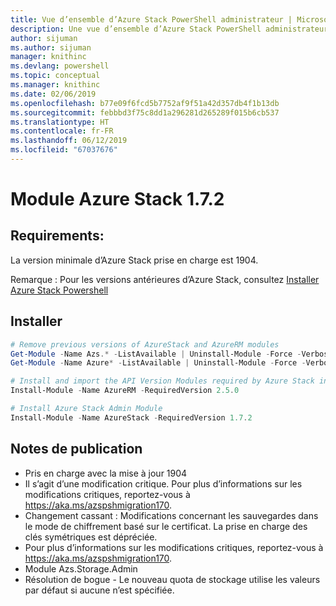```yaml
---
title: Vue d’ensemble d’Azure Stack PowerShell administrateur | Microsoft Docs
description: Une vue d’ensemble d’Azure Stack PowerShell administrateur avec des instructions sur les procédures d’installation et de configuration.
author: sijuman
ms.author: sijuman
manager: knithinc
ms.devlang: powershell
ms.topic: conceptual
ms.manager: knithinc
ms.date: 02/06/2019
ms.openlocfilehash: b77e09f6fcd5b7752af9f51a42d357db4f1b13db
ms.sourcegitcommit: febbbd3f75c8dd1a296281d265289f015b6cb537
ms.translationtype: HT
ms.contentlocale: fr-FR
ms.lasthandoff: 06/12/2019
ms.locfileid: "67037676"
---
```

# <a name="azure-stack-module-172"></a>Module Azure Stack 1.7.2

## <a name="requirements"></a>Requirements:

La version minimale d’Azure Stack prise en charge est 1904.

Remarque : Pour les versions antérieures d’Azure Stack, consultez [Installer Azure Stack Powershell](https://docs.microsoft.com/en-us/azure/azure-stack/azure-stack-powershell-install#install-azure-stack-powershell)

## <a name="install"></a>Installer

```powershell
# Remove previous versions of AzureStack and AzureRM modules
Get-Module -Name Azs.* -ListAvailable | Uninstall-Module -Force -Verbose
Get-Module -Name Azure* -ListAvailable | Uninstall-Module -Force -Verbose

# Install and import the API Version Modules required by Azure Stack into the current PowerShell session.
Install-Module -Name AzureRM -RequiredVersion 2.5.0

# Install Azure Stack Admin Module
Install-Module -Name AzureStack -RequiredVersion 1.7.2
```

## <a name="release-notes"></a>Notes de publication

* Pris en charge avec la mise à jour 1904
* Il s’agit d’une modification critique. Pour plus d’informations sur les modifications critiques, reportez-vous à <https://aka.ms/azspshmigration170>.
* Changement cassant : Modifications concernant les sauvegardes dans le mode de chiffrement basé sur le certificat. La prise en charge des clés symétriques est dépréciée.
* Pour plus d’informations sur les modifications critiques, reportez-vous à https://aka.ms/azspshmigration170.
* Module Azs.Storage.Admin 
* Résolution de bogue - Le nouveau quota de stockage utilise les valeurs par défaut si aucune n’est spécifiée.
